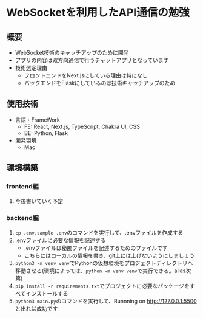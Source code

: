 # WebSocketを利用したAPI通信の勉強

## 概要

- WebSocket技術のキャッチアップのために開発
- アプリの内容は双方向通信で行うチャットアプリとなっています
- 技術選定理由
  - フロントエンドをNext.jsにしている理由は特になし
  - バックエンドをFlaskにしているのは技術キャッチアップのため

## 使用技術

- 言語・FrameWork
  - FE: React, Next.js, TypeScript, Chakra UI, CSS
  - BE: Python, Flask
- 開発環境
  - Mac

## 環境構築

### frontend編

1. 今後書いていく予定

### backend編

1. ```cp .env.sample .env```のコマンドを実行して、.envファイルを作成する
2. .envファイルに必要な情報を記述する
   - .envファイルは秘匿ファイルを記述するためのファイルです
   - こちらにはローカルの情報を書き、git上には上げないようにしましょう
3. ```python3 -m venv venv```でPythonの仮想環境をプロジェクトディレクトリへ移動させる(環境によっては、```python -m venv venv```で実行できる。alias次第)
4. ```pip install -r requirements.txt```でプロジェクトに必要なパッケージをすべてインストールする
5. ```python3 main.py```のコマンドを実行して、Runnning on <http://127.0.0.1:5500>と出れば成功です
